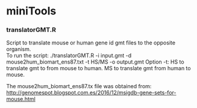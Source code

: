 # miniTools

### translatorGMT.R

Script to translate mouse or human gene id gmt files to the opposite organism.  
To run the script: ./translatorGMT.R -i input.gmt -d mouse2hum_biomart_ens87.txt -t HS/MS -o output.gmt
Option -t: HS to translate gmt to from mouse to human. MS to translate gmt from human to mouse.

The mouse2hum_biomart_ens87.tx file was obtained from: http://genomespot.blogspot.com.es/2016/12/msigdb-gene-sets-for-mouse.html
